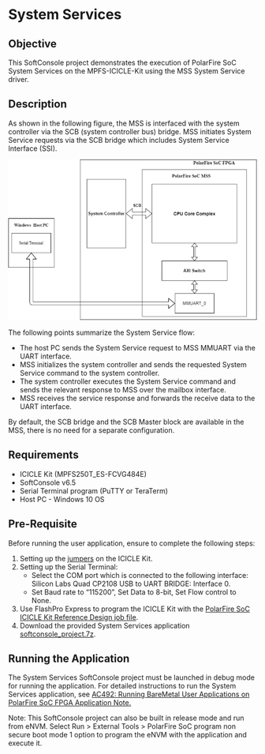 # System Services

## Objective

This SoftConsole project demonstrates the execution of PolarFire SoC System Services on the MPFS-ICICLE-Kit using the MSS System Service driver.  

## Description

As shown in the following figure, the MSS is interfaced with the system controller via the SCB (system controller bus) bridge. MSS initiates System Service requests via the SCB bridge which includes System Service Interface (SSI).

![](./images/image_1.png)

The following points summarize the System Service flow:

- The host PC sends the System Service request to MSS MMUART via the UART interface.
- MSS initializes the system controller and sends the requested System Service command to the system controller.
- The system controller executes the System Service command and sends the relevant response to MSS over the mailbox interface.
- MSS receives the service response and forwards the receive data to the UART interface.

By default, the SCB bridge and the SCB Master block are available in the MSS, there is no need for a separate configuration.

## Requirements

- ICICLE Kit (MPFS250T_ES-FCVG484E)
- SoftConsole v6.5
- Serial Terminal program (PuTTY or TeraTerm)
- Host PC - Windows 10 OS 

## Pre-Requisite

Before running the user application, ensure to complete the following steps:

1. Setting up the [jumpers](https://github.com/polarfire-soc/polarfire-soc-documentation/blob/master/boards/mpfs-icicle-kit-es/updating-icicle-kit/updating-icicle-kit-design-and-linux.md) on the ICICLE Kit.
2. Setting up the Serial Terminal:
   - Select the COM port which is connected to the following interface: Silicon Labs Quad CP2108 USB to UART BRIDGE: Interface 0. 
   - Set Baud rate to “115200”, Set Data to 8-bit, Set Flow control to None. 
3. Use FlashPro Express to program the ICICLE Kit with the [PolarFire SoC ICICLE Kit Reference Design job file](https://github.com/polarfire-soc/polarfire-soc-documentation/blob/master/boards/mpfs-icicle-kit-es/updating-icicle-kit/updating-icicle-kit-design-and-linux.md). 
4. Download the provided System Services application [softconsole_project.7z](https://bitbucket.microchip.com/projects/FPGA_PFSOC_ES/repos/apps/browse/baremetal_applications/System_Services/softconsole_project.7z?at=refs%2Fheads%2Fdevelop_12_6_deliverables).

## Running the Application

The System Services SoftConsole project must be launched in debug mode for running the application. For detailed instructions to run the System Services application, see [AC492: Running BareMetal User Applications on PolarFire SoC FPGA Application Note.](http://www.microsemi.com/index.php?option=com_docman&task=doc_download&gid=1245407)

Note: This SoftConsole project can also be built in release mode and run from eNVM. Select Run > External Tools > PolarFire SoC program non secure boot mode 1 option to program the eNVM with the application and execute it.

